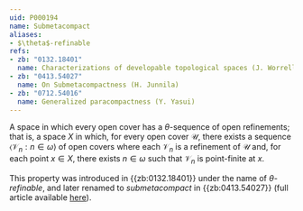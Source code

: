 ```yaml
---
uid: P000194
name: Submetacompact
aliases:
- $\theta$-refinable
refs:
- zb: "0132.18401"
  name: Characterizations of developable topological spaces (J. Worrell and H. Wicke)
- zb: "0413.54027"
  name: On Submetacompactness (H. Junnila)
- zb: "0712.54016"
  name: Generalized paracompactness (Y. Yasui)
---
```


A space in which every open cover has a $\theta$-sequence of open refinements; that is, a space $X$ in which, for every open cover $\mathscr U$, there exists a sequence $\langle \mathscr V_n : n \in \omega\rangle$ of open covers where each $\mathscr V_n$ is a refinement of $\mathscr U$ and, for each point $x \in X$, there exists $n \in \omega$ such that $\mathscr V_n$ is point-finite at $x$.

This property was introduced in {{zb:0132.18401}} under the name of *$\theta$-refinable*, and later renamed to *submetacompact* in {{zb:0413.54027}} (full article available [here](http://topology.nipissingu.ca/tp/reprints/v03/tp03207s.pdf)).
